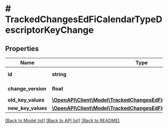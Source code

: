 # # TrackedChangesEdFiCalendarTypeDescriptorKeyChange

## Properties

Name | Type | Description | Notes
------------ | ------------- | ------------- | -------------
**id** | **string** | Resource identifier | [optional]
**change_version** | **float** | Change version | [optional]
**old_key_values** | [**\OpenAPI\Client\Model\TrackedChangesEdFiCalendarTypeDescriptorKey**](TrackedChangesEdFiCalendarTypeDescriptorKey.md) |  | [optional]
**new_key_values** | [**\OpenAPI\Client\Model\TrackedChangesEdFiCalendarTypeDescriptorKey**](TrackedChangesEdFiCalendarTypeDescriptorKey.md) |  | [optional]

[[Back to Model list]](../../README.md#models) [[Back to API list]](../../README.md#endpoints) [[Back to README]](../../README.md)
